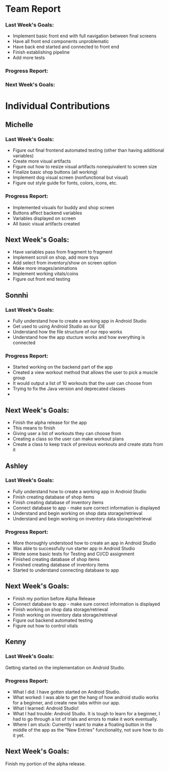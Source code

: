 # Team Report
### Last Week's Goals: 
- Implement basic front end with full navigation between final screens
- Have all front end components unproblematic
- Have back end started and connected to front end
- Finish establishing pipeline 
- Add more tests

### Progress Report: 


### Next Week's Goals:



# Individual Contributions

## Michelle
### Last Week's Goals:
- Figure out final frontend automated testing (other than having additional variables)
- Create more visual artifacts
- Figure out how to resize visual artifacts nonequivalent to screen size
- Finalize basic shop buttons (all working)
- Implement dog visual screen (nonfunctional but visual)
- Figure out style guide for fonts, colors, icons, etc.

### Progress Report:
- Implemented visuals for buddy and shop screen
- Buttons affect backend variables
- Variables displayed on screen
- All basic visual artifacts created

## Next Week's Goals:
- Have variables pass from fragment to fragment
- Implement scroll on shop, add more toys
- Add select from inventory/show on screen option
- Make more images/animations
- Implement working vitals/coins
- Figure out front end testing


## Sonnhi
### Last Week's Goals:
- Fully understand how to create a working app in Android Studio
- Get used to using Android Studio as our IDE
- Understand how the file structure of our repo works
- Understand how the app stucture works and how everything is connected 

### Progress Report:

 - Started working on the backend part of the app
 - Created a view workout method that allows the user to pick a muscle group
 - It would output a list of 10 workouts that the user can choose from
 - Trying to fix the Java version and deprecated classes
 - 
## Next Week's Goals:
- Finish the alpha release for the app 
- This means to finish 
- Giving user a list of workouts they can choose from 
- Creating a class so the user can make workout plans 
- Create a class to keep track of previous workouts and create stats from it


## Ashley
### Last Week's Goals:
- Fully understand how to create a working app in Android Studio
- Finish creating database of shop items
- Finish creating database of inventory items
- Connect database to app - make sure correct information is displayed
- Understand and begin working on shop data storage/retrieval
- Understand and begin working on inventory data storage/retrieval

### Progress Report:
- More thoroughly understood how to create an app in Android Studio
- Was able to successfully run starter app in Android Studio
- Wrote some basic tests for Testing and CI/CD assignment
- Finished creating database of shop items
- Finished creating database of inventory items
- Started to understand connecting database to app 

## Next Week's Goals:
- Finish my portion before Alpha Release
- Connect database to app - make sure correct information is displayed
- Finish working on shop data storage/retrieval
- Finish working on inventory data storage/retrieval
- Figure out backend automated testing
- Figure out how to control vitals

## Kenny
### Last Week's Goals:
Getting started on the implementation on Android Studio.

### Progress Report:
* What I did: I have gotten started on Android Studio. 
* What worked: I was able to get the hang of how android studio works for a beginner, and create new tabs within our app.
* What I learned: Android Studio!
* What I had trouble: Android Studio. It is tough to learn for a beginner, I had to go through a lot of trials and errors to make it work eventually.
* Where I am stuck: Currently I want to make a floating button in the middle of the app as the "New Entries" functionality, not sure how to do it yet.

## Next Week's Goals:
Finish my portion of the alpha release.
